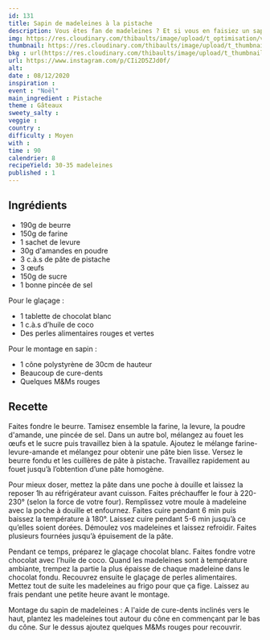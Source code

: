 ```yaml
---
id: 131
title: Sapin de madeleines à la pistache
description: Vous êtes fan de madeleines ? Et si vous en faisiez un sapin pour les fêtes
img: https://res.cloudinary.com/thibaults/image/upload/t_optimisation/v1607204352/Recipes/20201208_sapin_madeleines.jpg
thumbnail: https://res.cloudinary.com/thibaults/image/upload/t_thumbnail_josie/v1607204352/Recipes/20201208_sapin_madeleines.jpg
bkg : url(https://res.cloudinary.com/thibaults/image/upload/t_thumbnail_josie/v1607204352/Recipes/20201208_sapin_madeleines.jpg)
url: https://www.instagram.com/p/CIi2D5ZJd0f/
alt: 
date : 08/12/2020
inspiration : 
event : "Noël"
main_ingredient : Pistache
theme : Gâteaux
sweety_salty : 
veggie : 
country :
difficulty : Moyen
with : 
time : 90
calendrier: 8
recipeYield: 30-35 madeleines
published : 1
---
```


## Ingrédients
 - 190g de beurre
 - 150g de farine
 - 1 sachet de levure
 - 30g d'amandes en poudre
 - 3 c.à.s de pâte de pistache
 - 3 œufs
 - 150g de sucre
 - 1 bonne pincée de sel

Pour le glaçage :
 - 1 tablette de chocolat blanc
 - 1 c.à.s d’huile de coco
 - Des perles alimentaires rouges et vertes

Pour le montage en sapin :
 - 1 cône polystyrène de 30cm de hauteur
 - Beaucoup de cure-dents
 - Quelques M&Ms rouges

## Recette
Faites fondre le beurre. Tamisez ensemble la farine, la levure, la poudre d'amande, une pincée de sel. Dans un autre bol, mélangez au fouet les œufs et le sucre puis travaillez bien à la spatule. Ajoutez le mélange farine-levure-amande et mélangez pour obtenir une pâte bien lisse. Versez le beurre fondu et les cuillères de pâte à pistache. Travaillez rapidement au fouet jusqu’à l’obtention d’une pâte homogène.

Pour mieux doser, mettez la pâte dans une poche à douille et laissez la reposer 1h au réfrigérateur avant cuisson. Faites préchauffer le four à 220-230° (selon la force de votre four). Remplissez votre moule à madeleine avec la poche à douille et enfournez. Faites cuire pendant 6 min puis baissez la température à 180°. Laissez cuire pendant 5-6 min jusqu’à ce qu’elles soient dorées. Démoulez vos madeleines et laissez refroidir. Faites plusieurs fournées jusqu’à épuisement de la pâte. 

Pendant ce temps, préparez le glaçage chocolat blanc. Faites fondre votre chocolat avec l’huile de coco. Quand les madeleines sont à température ambiante, trempez la partie la plus épaisse de chaque madeleine dans le chocolat fondu. Recouvrez ensuite le glaçage de perles alimentaires. Mettez tout de suite les madeleines au frigo pour que ça fige. Laissez au frais pendant une petite heure avant le montage. 

Montage du sapin de madeleines : A l'aide de cure-dents inclinés vers le haut, plantez les madeleines tout autour du cône en commençant par le bas du cône. Sur le dessus ajoutez quelques M&Ms rouges pour recouvrir.